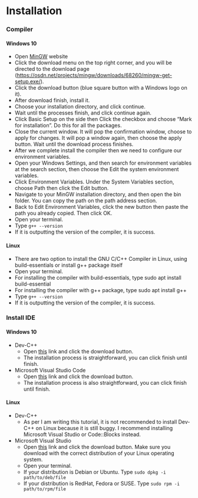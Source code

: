 # Installation

### Compiler
#### Windows 10
- Open [MinGW](http://www.mingw.org/) website 
- Click the download menu on the top right corner, and you will be directed to the download page (https://osdn.net/projects/mingw/downloads/68260/mingw-get-setup.exe/).
- Click the download button (blue square button with a Windows logo on it).
- After download finish, install it.
- Choose your installation directory, and click continue.
- Wait until the processes finish, and click continue again.
- Click Basic Setup on the side then Click the checkbox and choose “Mark for installation”. Do this for all the packages. 
- Close the current window. It will pop the confirmation window, choose to apply for changes. It will pop a window again, then choose the apply button. Wait until the download process finishes.
- After we complete install the compiler then we need to configure our environment variables.
- Open your Windows Settings, and then search for environment variables at the search section, then choose the Edit the system environment variables.
- Click Environment Variables. Under the System Variables section, choose Path then click the Edit button.
- Navigate to your MinGW installation directory, and then open the bin folder. You can copy the path on the path address section.
- Back to Edit Environment Variables, click the new button then paste the path you already copied. Then click OK.
- Open your terminal.
- Type ```g++ --version```
- If it is outputting the version of the compiler, it is success.
#### Linux
- There are two option to install the GNU C/C++ Compiler in Linux, using build-essentials or install g++ package itself
- Open your terminal.
- For installing the compiler with build-essentials, type sudo apt install build-essential
- For installing the compiler with g++ package, type sudo apt install g++
- Type ```g++ --version```
- If it is outputting the version of the compiler, it is success.

### Install IDE
#### Windows 10
- Dev-C++
  - Open [this](https://sourceforge.net/projects/orwelldevcpp/) link and click the download button. 
  - The installation process is straightforward, you can click finish until finish.
- Microsoft Visual Studio Code
  - Open [this](https://code.visualstudio.com/Download) link and click the download button. 
  - The installation process is also straightforward, you can click finish until finish.
#### Linux
- Dev-C++
  - As per I am writing this tutorial, it is not recommended to install Dev-C++ on Linux because it is still buggy. I recommend installing Microsoft Visual Studio or Code::Blocks instead.
- Microsoft Visual Studio
  - Open [this](https://code.visualstudio.com/Download) link and click the download button. Make sure you download with the correct distribution of your Linux operating system.
  - Open your terminal.
  - If your distribution is Debian or Ubuntu. Type ```sudo dpkg -i path/to/deb/file```
  - If your distribution is RedHat, Fedora or SUSE. Type ```sudo rpm -i path/to/rpm/file```
